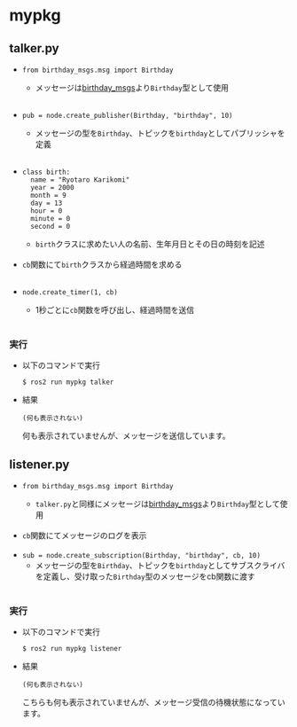 # mypkg

## talker.py
* ```
  from birthday_msgs.msg import Birthday
  ```  
  * メッセージは[birthday_msgs](https://github.com/ryotarokarikomi/birthday_msgs.git)より`Birthday`型として使用
<br><br>
* ```
  pub = node.create_publisher(Birthday, "birthday", 10)
  ```  
  * メッセージの型を`Birthday`、トピックを`birthday`としてパブリッシャを定義
<br><br>
* ```
  class birth:
    name = "Ryotaro Karikomi"
    year = 2000
    month = 9
    day = 13
    hour = 0
    minute = 0
    second = 0
  ```
  * `birth`クラスに求めたい人の名前、生年月日とその日の時刻を記述
<br><br>
* `cb`関数にて`birth`クラスから経過時間を求める
<br><br>
* ```
  node.create_timer(1, cb)
  ```  
  * 1秒ごとに`cb`関数を呼び出し、経過時間を送信
<br><br>
### 実行
* 以下のコマンドで実行
  ```
  $ ros2 run mypkg talker
  ```
* 結果
  ```
  (何も表示されない)
  ```
  何も表示されていませんが、メッセージを送信しています。

## listener.py
* ```
  from birthday_msgs.msg import Birthday
  ```  
  * `talker.py`と同様にメッセージは[birthday_msgs](https://github.com/ryotarokarikomi/birthday_msgs.git)より`Birthday`型として使用
<br><br>
* `cb`関数にてメッセージのログを表示
<br><br>
* `sub = node.create_subscription(Birthday, "birthday", cb, 10)`  
  * メッセージの型を`Birthday`、トピックを`birthday`としてサブスクライバを定義し、受け取った`Birthday`型のメッセージをcb関数に渡す
<br><br>
### 実行
* 以下のコマンドで実行
  ```
  $ ros2 run mypkg listener
  ```
* 結果
  ```
  (何も表示されない)
  ```
  こちらも何も表示されていませんが、メッセージ受信の待機状態になっています。
